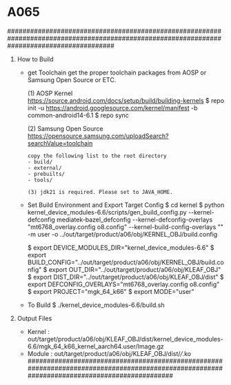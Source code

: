 # A065

############################################################################################################################################
1. How to Build
   - get Toolchain
     get the proper toolchain packages from AOSP or Samsung Open Source or ETC.

     (1) AOSP Kernel
         https://source.android.com/docs/setup/build/building-kernels
         $ repo init -u https://android.googlesource.com/kernel/manifest -b common-android14-6.1
         $ repo sync

     (2) Samsung Open Source
         https://opensource.samsung.com/uploadSearch?searchValue=toolchain

         copy the following list to the root directory
         - build/
         - external/
         - prebuilts/
         - tools/

         (3) jdk21 is required. Please set to JAVA_HOME.

   - Set Build Environment and Export Target Config
      $ cd kernel
      $ python kernel_device_modules-6.6/scripts/gen_build_config.py
                                            --kernel-defconfig mediatek-bazel_defconfig
                                            --kernel-defconfig-overlays "mt6768_overlay.config o8.config"
                                            --kernel-build-config-overlays ""
                                            -m user -o ../out/target/product/a06/obj/KERNEL_OBJ/build.config

      $ export DEVICE_MODULES_DIR="kernel_device_modules-6.6"
      $ export BUILD_CONFIG="../out/target/product/a06/obj/KERNEL_OBJ/build.config"
      $ export OUT_DIR="../out/target/product/a06/obj/KLEAF_OBJ"
      $ export DIST_DIR="../out/target/product/a06/obj/KLEAF_OBJ/dist"
      $ export DEFCONFIG_OVERLAYS="mt6768_overlay.config o8.config"
      $ export PROJECT="mgk_64_k66"
      $ export MODE="user"

   - To Build
      $ ./kernel_device_modules-6.6/build.sh

2. Output Files
   - Kernel : out/target/product/a06/obj/KLEAF_OBJ/dist/kernel_device_modules-6.6/mgk_64_k66_kernel_aarch64.user/Image.gz
   - Module : out/target/product/a06/obj/KLEAF_OBJ/dist/*/*.ko
############################################################################################################################################
